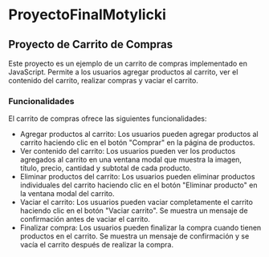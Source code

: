 # ProyectoFinalMotylicki

## Proyecto de Carrito de Compras
Este proyecto es un ejemplo de un carrito de compras implementado en JavaScript. Permite a los usuarios agregar productos al carrito, ver el contenido del carrito, realizar compras y vaciar el carrito. 

### Funcionalidades
El carrito de compras ofrece las siguientes funcionalidades:

- Agregar productos al carrito: Los usuarios pueden agregar productos al carrito haciendo clic en el botón "Comprar" en la página de productos.
- Ver contenido del carrito: Los usuarios pueden ver los productos agregados al carrito en una ventana modal que muestra la imagen, título, precio, cantidad y subtotal de cada producto.
- Eliminar productos del carrito: Los usuarios pueden eliminar productos individuales del carrito haciendo clic en el botón "Eliminar producto" en la ventana modal del carrito.
- Vaciar el carrito: Los usuarios pueden vaciar completamente el carrito haciendo clic en el botón "Vaciar carrito". Se muestra un mensaje de confirmación antes de vaciar el carrito.
- Finalizar compra: Los usuarios pueden finalizar la compra cuando tienen productos en el carrito. Se muestra un mensaje de confirmación y se vacía el carrito después de realizar la compra.
